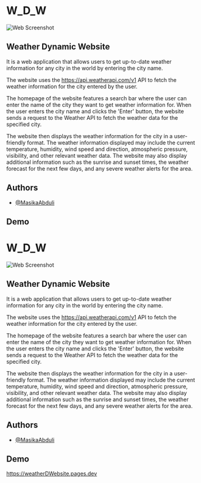 
# W_D_W

![Web Screenshot](https://weatherdwebsite.pages.dev/desktop.png)


## Weather Dynamic Website 

It is a web application that allows users to get up-to-date weather information for any city in the world by entering the city name. 

The website uses the https://api.weatherapi.com/v1 API to fetch the weather information for the city entered by the user.

The homepage of the website features a search bar where the user can enter the name of the city they want to get weather information for. When the user enters the city name and clicks the 'Enter' button, the website sends a request to the Weather API to fetch the weather data for the specified city.

The website then displays the weather information for the city in a user-friendly format. The weather information displayed may include the current temperature, humidity, wind speed and direction, atmospheric pressure, visibility, and other relevant weather data. The website may also display additional information such as the sunrise and sunset times, the weather forecast for the next few days, and any severe weather alerts for the area.


## Authors

- [@MasikaAbduli](https://www.github.com/MasikaAbduli)


## Demo


# W_D_W

![Web Screenshot](https://weatherdwebsite.pages.dev/desktop.png)


## Weather Dynamic Website 

It is a web application that allows users to get up-to-date weather information for any city in the world by entering the city name. 

The website uses the https://api.weatherapi.com/v1 API to fetch the weather information for the city entered by the user.

The homepage of the website features a search bar where the user can enter the name of the city they want to get weather information for. When the user enters the city name and clicks the 'Enter' button, the website sends a request to the Weather API to fetch the weather data for the specified city.

The website then displays the weather information for the city in a user-friendly format. The weather information displayed may include the current temperature, humidity, wind speed and direction, atmospheric pressure, visibility, and other relevant weather data. The website may also display additional information such as the sunrise and sunset times, the weather forecast for the next few days, and any severe weather alerts for the area.


## Authors

- [@MasikaAbduli](https://www.github.com/MasikaAbduli)


## Demo

https://weatherDWebsite.pages.dev



